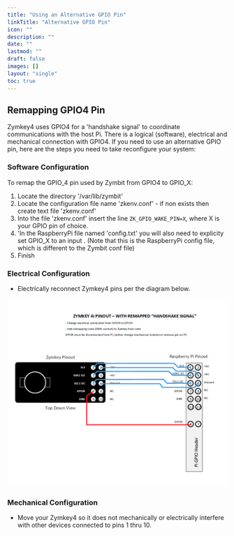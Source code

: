 ```yaml
---
title: "Using an Alternative GPIO Pin"
linkTitle: "Alternative GPIO Pin"
icon: ""
description: ""
date: ""
lastmod: ""
draft: false
images: []
layout: "single"
toc: true
---
```


## Remapping GPIO4 Pin

Zymkey4 uses GPIO4 for a 'handshake signal' to coordinate communications with the host Pi.
There is a logical (software), electrical and mechanical connection with GPIO4. If you need to use an alternative GPIO pin, here are the steps you need to take reconfigure your system:


### Software Configuration

To remap the GPIO_4 pin used by Zymbit from GPIO4 to GPIO_X:
1.	Locate the directory  '/var/lib/zymbit'
2.	Locate the configuration file name 'zkenv.conf' - if non exists then create text file 'zkenv.conf'
3.	Into the file 'zkenv.conf'  insert the line `ZK_GPIO_WAKE_PIN=X`,  where X is your GPIO pin of choice.
4.	'In the RaspberryPi file named  'config.txt' you will also need to explicity set GPIO_X  to an input .  (Note that this is the RaspberryPi config file, which is different to the Zymbit conf file)
5.	Finish

### Electrical Configuration
* Electrically reconnect Zymkey4 pins per the diagram below.

![Zymkey4 Alternative GPIO Pin](alt-gpio.png)


### Mechanical Configuration

* Move your Zymkey4 so it does not mechanically or electrically interfere with other devices connected to pins 1 thru 10.
